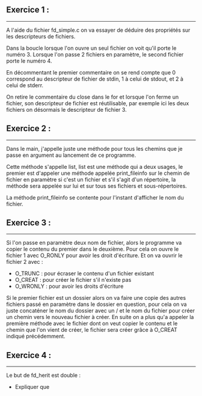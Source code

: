 ## Exercice 1 :
---

A l'aide du fichier fd_simple.c on va essayer de déduire des propriétés sur les descripteurs de fichiers.

Dans la boucle lorsque l'on ouvre un seul fichier on voit qu'il porte le numéro 3. Lorsque l'on passe 2 fichiers en paramètre, le second fichier porte le numéro 4.

En décommentant le premier commentaire on se rend compte que 0 correspond au descripteur de fichier de stdin, 1 à celui de stdout, et 2 à celui de stderr.

On retire le commentaire du close dans le for et lorsque l'on ferme un fichier, son descripteur de fichier est réutilisable, par exemple ici les deux fichiers on désormais le descripteur de fichier 3.

## Exercice 2 :
---

Dans le main, j'appelle juste une méthode pour tous les chemins que je passe en argument au lancement de ce programme.

Cette méthode s'appelle list, list est une méthode qui a deux usages, le premier est d'appeler une méthode appelée print_fileinfo sur le chemin de fichier en paramètre si c'est un fichier et s'il s'agit d'un répertoire, la méthode sera appelée sur lui et sur tous ses fichiers et sous-répertoires.

La méthode print_fileinfo se contente pour l'instant d'afficher le nom du fichier.

## Exercice 3 :
---

Si l'on passe en paramètre deux nom de fichier, alors le programme va copier le contenu du premier dans le deuxième.
Pour cela on ouvre le fichier 1 avec O_RONLY pour avoir les droit d'écriture.
Et on va ouvrir le fichier 2 avec :
- O_TRUNC : pour écraser le contenu d'un fichier existant 
- O_CREAT : pour créer le fichier s'il n'existe pas
- O_WRONLY : pour avoir les droits d'écriture

Si le premier fichier est un dossier alors on va faire une copie des autres fichiers passé en paramètre dans le dossier en question, pour cela on va juste concaténer le nom du dossier avec un / et le nom du fichier pour créer un chemin vers le nouveau fichier à créer. En suite on a plus qu'a appeler la première méthode avec le fichier dont on veut copier le contenu et le chemin que l'on vient de créer, le fichier sera créer grâce à O_CREAT indiqué précédemment.

## Exercice 4 :
---

Le but de fd_herit est double :
- Expliquer que 